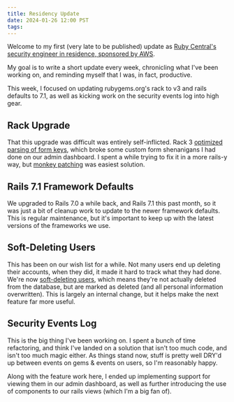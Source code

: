 ```yaml
---
title: Residency Update
date: 2024-01-26 12:00 PST
tags:
---
```


Welcome to my first (very late to be published) update as [Ruby Central's security engineer in residence, sponsored by AWS](https://rubycentral.org/news/ruby-central-welcomes-new-software-engineer-in-residence-sponsored-by-aws/).

My goal is to write a short update every week, chronicling what I've been working on, and reminding myself that I was, in fact, productive.

This week, I focused on updating rubygems.org's rack to v3 and rails defaults to 7.1, as well as kicking work on the security events log into high gear.

<!-- more -->

## Rack Upgrade

That this upgrade was difficult was entirely self-inflicted. Rack 3 [optimized parsing of form keys](), which broke some custom form shenanigans I had done on our admin dashboard. I spent a while trying to fix it in a more rails-y way, but [monkey patching]() was easiest solution.

## Rails 7.1 Framework Defaults

We upgraded to Rails 7.0 a while back, and Rails 7.1 this past month, so it was just a bit of cleanup work to update to the newer framework defaults.
This is regular maintenance, but it's important to keep up with the latest versions of the frameworks we use.

## Soft-Deleting Users

This has been on our wish list for a while. Not many users end up deleting their accounts, when they did, it made it hard to track what they had done. We're now [soft-deleting users](https://github.com/rubygems/rubygems.org/pull/4376), which means they're not actually deleted from the database, but are marked as deleted (and all personal information overwritten). This is largely an internal change, but it helps make the next feature far more useful.

## Security Events Log

This is the big thing I've been working on. I spent a bunch of time refactoring, and think I've landed on a solution that isn't too much code, and isn't too much magic either. As things stand now, stuff is pretty well DRY'd up between events on gems & events on users, so I'm reasonably happy.

Along with the feature work here, I ended up implementing support for viewing them in our admin dashboard, as well as further introducing the use of components to our rails views (which I'm a big fan of).
